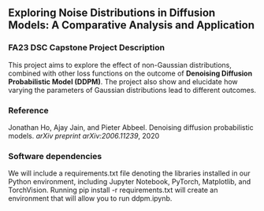 ## Exploring Noise Distributions in Diffusion Models: A Comparative Analysis and Application
### FA23 DSC Capstone Project Description
This project aims to explore the effect of non-Gaussian distributions, combined with other loss functions on the outcome of **Denoising Diffusion Probabilistic Model (DDPM)**. The project also show and elucidate how varying the parameters of Gaussian distributions lead to different outcomes.
### Reference
Jonathan Ho, Ajay Jain, and Pieter Abbeel. Denoising diffusion probabilistic models. *arXiv preprint arXiv:2006.11239*, 2020

### Software dependencies
We will include a requirements.txt file denoting the libraries installed in our Python environment, including Jupyter Notebook, PyTorch, Matplotlib, and TorchVision. Running pip install -r requirements.txt will create an environment that will allow you to run ddpm.ipynb.
